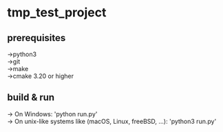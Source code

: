 # tmp_test_project

## prerequisites
->python3<br>
->git<br>
->make<br>
->cmake 3.20 or higher

## build & run
-> On Windows: 'python run.py'<br>
-> On unix-like systems like (macOS, Linux, freeBSD, ...): 'python3 run.py'<br>

